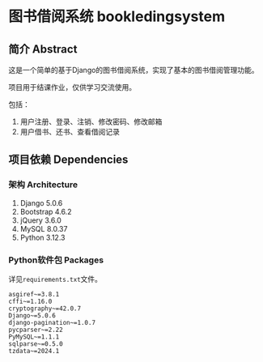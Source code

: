 # 图书借阅系统 bookledingsystem

## 简介 Abstract

这是一个简单的基于Django的图书借阅系统，实现了基本的图书借阅管理功能。

项目用于结课作业，仅供学习交流使用。

包括：

1. 用户注册、登录、注销、修改密码、修改邮箱
2. 用户借书、还书、查看借阅记录

## 项目依赖 Dependencies

### 架构 Architecture

1. Django 5.0.6
2. Bootstrap 4.6.2
3. jQuery 3.6.0
4. MySQL 8.0.37
5. Python 3.12.3

### Python软件包 Packages

详见`requirements.txt`文件。

```plaintext
asgiref~=3.8.1
cffi~=1.16.0
cryptography~=42.0.7
Django~=5.0.6
django-pagination~=1.0.7
pycparser~=2.22
PyMySQL~=1.1.1
sqlparse~=0.5.0
tzdata~=2024.1
```
